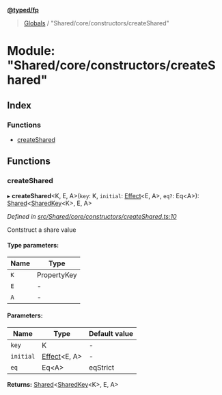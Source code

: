 **[@typed/fp](../README.md)**

> [Globals](../globals.md) / "Shared/core/constructors/createShared"

# Module: "Shared/core/constructors/createShared"

## Index

### Functions

* [createShared](_shared_core_constructors_createshared_.md#createshared)

## Functions

### createShared

▸ **createShared**\<K, E, A>(`key`: K, `initial`: [Effect](_effect_effect_.effect.md)\<E, A>, `eq?`: Eq\<A>): [Shared](_shared_core_model_shared_.shared.md)\<[SharedKey](_shared_core_model_sharedkey_.sharedkey.md)\<K>, E, A>

*Defined in [src/Shared/core/constructors/createShared.ts:10](https://github.com/TylorS/typed-fp/blob/f27ba3e/src/Shared/core/constructors/createShared.ts#L10)*

Contstruct a share value

#### Type parameters:

Name | Type |
------ | ------ |
`K` | PropertyKey |
`E` | - |
`A` | - |

#### Parameters:

Name | Type | Default value |
------ | ------ | ------ |
`key` | K | - |
`initial` | [Effect](_effect_effect_.effect.md)\<E, A> | - |
`eq` | Eq\<A> | eqStrict |

**Returns:** [Shared](_shared_core_model_shared_.shared.md)\<[SharedKey](_shared_core_model_sharedkey_.sharedkey.md)\<K>, E, A>
